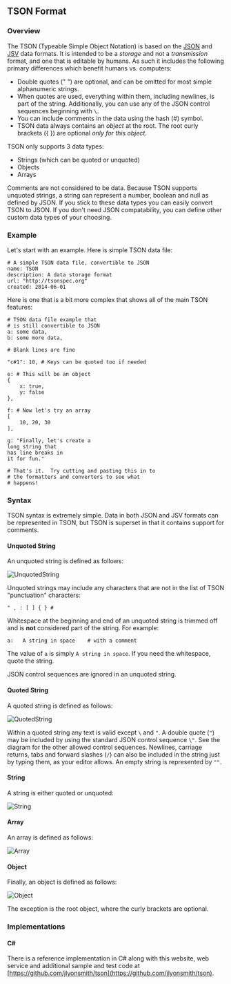 ## TSON Format

### Overview

The TSON (Typeable Simple Object Notation) is based on the [JSON](http://www.json.org/) and [JSV](http://mono.servicestack.net/mythz_blog/?p=176) data formats.  It is intended to be a _storage_ and not a _transmission_ format, and one that is editable by humans.  As such it includes the following primary differences which benefit humans vs. computers:

- Double quotes (" ") are optional, and can be omitted for most simple alphanumeric strings.
- When quotes are used, everything within them, including newlines, is part of the string.  Additionally, you can use any of the JSON control sequences beginning with `\`.
- You can include comments in the data using the hash (#) symbol.
- TSON data always contains an _object_ at the root.  The root curly brackets ({ }) are optional _only for this object_.

TSON only supports 3 data types:

- Strings (which can be quoted or unquoted)
- Objects
- Arrays

Comments are not considered to be data.  Because TSON supports unquoted strings, a string can represent a number, boolean and null as defined by JSON.  If you stick to these data types you can easily convert TSON to JSON.  If you don't need JSON compatability, you can define other custom data types of your choosing.

### Example

Let's start with an example. Here is simple TSON data file:

    # A simple TSON data file, convertible to JSON
    name: TSON
    description: A data storage format
    url: "http://tsonspec.org"
    created: 2014-06-01

Here is one that is a bit more complex that shows all of the main TSON features:

    # TSON data file example that 
    # is still convertible to JSON
    a: some data,
    b: some more data,
    
    # Blank lines are fine
    
    "c#1": 10, # Keys can be quoted too if needed
    
    e: # This will be an object
    {
    	x: true,
    	y: false
    },
    
    f: # Now let's try an array
    [
    	10, 20, 30
    ],
    
    g: "Finally, let's create a 
    long string that 
    has line breaks in 
    it for fun."
    
    # That's it.  Try cutting and pasting this in to
    # the formatters and converters to see what 
    # happens!
    
### Syntax

TSON syntax is extremely simple.  Data in both JSON and JSV formats can be represented in TSON, but TSON is superset in that it contains support for comments.

#### Unquoted String

An unquoted string is defined as follows:

![UnquotedString](images/UnquotedString.png)

Unquoted strings may include any characters that are not in the list of TSON "punctuation" characters:

    " , : [ ] { } #
    
Whitespace at the beginning and end of an unquoted string is trimmed off and is **not** considered part of the string.  For example:

    a:   A string in space    # with a comment
    
The value of `a` is simply `A string in space`.  If you need the whitespace, quote the string.

JSON control sequences are ignored in an unquoted string.

#### Quoted String

A quoted string is defined as follows:

![QuotedString](images/QuotedString.png)

Within a quoted string any text is valid except `\` and `"`.  A double quote (`"`) may be included by using the standard JSON control sequence `\"`.  See the diagram for the other allowed control sequences.  Newlines, carriage returns, tabs and forward slashes (`/`) can also be included in the string just by typing them, as your editor allows.  An empty string is represented by  `""`.

#### String

A string is either quoted or unquoted:

![String](images/String.png)

#### Array

An array is defined as follows:

![Array](images/Array.png)

#### Object

Finally, an object is defined as follows:

![Object](images/Object.png)

The exception is the root object, where the curly brackets are optional.

### Implementations

#### C&#35;

There is a reference implementation in C# along with this website, web service and additional sample and test code at [https://github.com/jlyonsmith/tson](https://github.com/jlyonsmith/tson).
